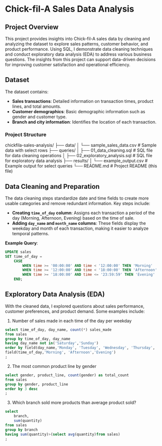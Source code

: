# Chick-fil-A Sales Data Analysis

## Project Overview
This project provides insights into Chick-fil-A sales data by cleaning and analyzing the dataset to explore sales patterns, customer behavior, and product performance. Using SQL, I demonstrate data cleaning techniques and conduct exploratory data analysis (EDA) to address various business questions. The insights from this project can support data-driven decisions for improving customer satisfaction and operational efficiency.

## Dataset
The dataset contains:
- **Sales transactions**: Detailed information on transaction times, product lines, and total amounts.
- **Customer demographics**: Basic demographic information such as gender and customer type.
- **Branch and city information**: Identifies the location of each transaction.
  
### Project Structure
chickfila-sales-analysis/
├── data/
│   └── sample_sales_data.csv     # Sample data with select rows
├── queries/
│   ├── 01_data_cleaning.sql      # SQL file for data cleaning operations
│   ├── 02_exploratory_analysis.sql  # SQL file for exploratory data analysis
├── results/
│   └── example_output.csv        # Example output for select queries
└── README.md                     # Project README (this file)


## Data Cleaning and Preparation
The data cleaning steps standardize date and time fields to create more usable categories and remove redundant information. Key steps include:

- **Creating `time_of_day` column**: Assigns each transaction a period of the day (Morning, Afternoon, Evening) based on the time of sale.
- **Adding `day_name` and `month_name` columns**: These fields display the weekday and month of each transaction, making it easier to analyze temporal patterns.

**Example Query**:
```sql
UPDATE sales
SET time_of_day = 
    CASE
        WHEN time >= '00:00:00' AND time < '12:00:00' THEN 'Morning'
        WHEN time >= '12:00:00' AND time < '18:00:00' THEN 'Afternoon'
        WHEN time >= '18:00:00' AND time <= '23:59:59' THEN 'Evening'
    END;
```
## Exploratory Data Analysis (EDA)
With the cleaned data, I explored questions about sales performance, customer preferences, and product demand. 
Some examples include:

1. Number of sales made in each time of the day per weekday
```sql
select time_of_day, day_name, count(*) sales_made
from sales
group by time_of_day, day_name
having day_name not in('Saturday','Sunday')
order by field(day_name,'Monday', 'Tuesday', 'Wednesday', 'Thursday', 'Friday'), 
field(time_of_day,'Morning', 'Afternoon','Evening')
;
```

2. The most common product line by gender
```sql
select gender, product_line, count(gender) as total_count
from sales
group by gender, product_line
order by 3 desc
;
```

3. Which branch sold more products than average product sold?
```sql
select 
	branch,
    sum(quantity)
from sales
group by branch
having sum(quantity)>(select avg(quantity)from sales)
;
```
